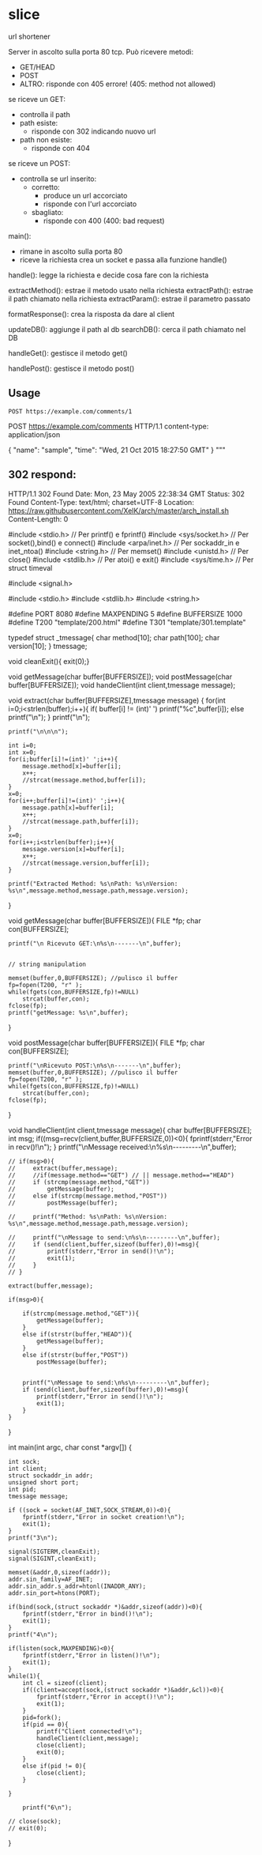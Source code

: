 # slice
url shortener


Server in ascolto sulla porta 80 tcp. 
Può ricevere metodi:
- GET/HEAD
- POST
- ALTRO: risponde con 405 errore! (405: method not allowed)


se riceve un GET:
- controlla il path
- path esiste:
    - risponde con 302 indicando nuovo url
- path non esiste:
    - risponde con 404

se riceve un POST:
- controlla se url inserito:
    - corretto:
        - produce un url accorciato
        - risponde con l'url accorciato
    - sbagliato:
        - risponde con 400 (400: bad request)


main(): 
- rimane in ascolto sulla porta 80
- riceve la richiesta crea un socket e passa alla funzione handle()

handle(): legge la richiesta e decide cosa fare con la richiesta

extractMethod(): estrae il metodo usato nella richiesta
extractPath(): estrae il path chiamato nella richiesta
extractParam(): estrae il parametro passato

formatResponse(): crea la risposta da dare al client


updateDB(): aggiunge il path al db
searchDB(): cerca il path chiamato nel DB

handleGet(): gestisce il metodo get()

handlePost(): gestisce il metodo post()





## Usage

```
POST https://example.com/comments/1

```




POST https://example.com/comments HTTP/1.1
content-type: application/json

{
    "name": "sample",
    "time": "Wed, 21 Oct 2015 18:27:50 GMT"
}
"""








## 302 respond:
HTTP/1.1 302 Found
Date: Mon, 23 May 2005 22:38:34 GMT
Status: 302 Found
Content-Type: text/html; charset=UTF-8
Location: https://raw.githubusercontent.com/XelK/arch/master/arch_install.sh
Content-Length: 0







#include <stdio.h> 			// Per printf() e fprintf()
#include <sys/socket.h> 	// Per socket(),bind() e connect()
#include <arpa/inet.h>		// Per sockaddr_in e inet_ntoa()
#include <string.h>			// Per memset()
#include <unistd.h>			// Per close()
#include <stdlib.h>			// Per atoi() e exit()
#include <sys/time.h>		// Per struct timeval

#include <signal.h>



#include <stdio.h>
#include <stdlib.h>
#include <string.h>


#define PORT 8080
#define MAXPENDING 5
#define BUFFERSIZE 1000
#define T200        "template/200.html"
#define T301        "template/301.template"

typedef struct _tmessage{
        char method[10];
        char path[100];
        char version[10];
} tmessage;

void cleanExit(){ exit(0);}

void getMessage(char buffer[BUFFERSIZE]);
void postMessage(char buffer[BUFFERSIZE]);
void handeClient(int client,tmessage message);


void extract(char buffer[BUFFERSIZE],tmessage message) {
    for(int i=0;i<strlen(buffer);i++){
        if( buffer[i] != (int)' ')
            printf("%c",buffer[i]);
        else
            printf("\n");
    }
    printf("\n");

    printf("\n\n\n");

    int i=0;
    int x=0;
    for(i;buffer[i]!=(int)' ';i++){
        message.method[x]=buffer[i];
        x++;
        //strcat(message.method,buffer[i]);
    }
    x=0;
    for(i++;buffer[i]!=(int)' ';i++){
        message.path[x]=buffer[i];
        x++;
        //strcat(message.path,buffer[i]);
    }
    x=0;
    for(i++;i<strlen(buffer);i++){
        message.version[x]=buffer[i];
        x++;
        //strcat(message.version,buffer[i]);
    }

    printf("Extracted Method: %s\nPath: %s\nVersion: %s\n",message.method,message.path,message.version);

}

void getMessage(char buffer[BUFFERSIZE]){
    FILE *fp;
    char con[BUFFERSIZE];

    printf("\n Ricevuto GET:\n%s\n-------\n",buffer);
    

    // string manipulation
    
    memset(buffer,0,BUFFERSIZE); //pulisco il buffer        
    fp=fopen(T200, "r" );
    while(fgets(con,BUFFERSIZE,fp)!=NULL)
        strcat(buffer,con);
    fclose(fp);
    printf("getMessage: %s\n",buffer);
}

void postMessage(char buffer[BUFFERSIZE]){
    FILE *fp;
    char con[BUFFERSIZE];

    printf("\nRicevuto POST:\n%s\n-------\n",buffer);
    memset(buffer,0,BUFFERSIZE); //pulisco il buffer        
    fp=fopen(T200, "r" );
    while(fgets(con,BUFFERSIZE,fp)!=NULL)
        strcat(buffer,con);
    fclose(fp);
}

void handleClient(int client,tmessage message){
    char buffer[BUFFERSIZE];
    int msg;
    if((msg=recv(client,buffer,BUFFERSIZE,0))<0){
        fprintf(stderr,"Error in recv()!\n");
    }
    printf("\nMessage received:\n%s\n---------\n",buffer);
    
    // if(msg>0){
    //     extract(buffer,message);
    //     //if(message.method=="GET") // || message.method=="HEAD")
    //     if (strcmp(message.method,"GET"))
    //         getMessage(buffer);
    //     else if(strcmp(message.method,"POST"))
    //         postMessage(buffer);
        
    //     printf("Method: %s\nPath: %s\nVersion: %s\n",message.method,message.path,message.version);

    //     printf("\nMessage to send:\n%s\n---------\n",buffer);
    //     if (send(client,buffer,sizeof(buffer),0)!=msg){
    //         printf(stderr,"Error in send()!\n");
    //         exit(1);
    //     }
    // }
        
    extract(buffer,message);

    if(msg>0){
        
        if(strcmp(message.method,"GET")){
            getMessage(buffer);
        }
        else if(strstr(buffer,"HEAD")){
            getMessage(buffer);
        }       
        else if(strstr(buffer,"POST"))
            postMessage(buffer);


        printf("\nMessage to send:\n%s\n---------\n",buffer);
        if (send(client,buffer,sizeof(buffer),0)!=msg){
            printf(stderr,"Error in send()!\n");
            exit(1);
        }
    }
}

int main(int argc, char const *argv[])
{

    int sock;
    int client;
    struct sockaddr_in addr;
    unsigned short port;
    int pid;
    tmessage message;

    if ((sock = socket(AF_INET,SOCK_STREAM,0))<0){
        fprintf(stderr,"Error in socket creation!\n");
        exit(1);
    }
    printf("3\n");

    signal(SIGTERM,cleanExit);
    signal(SIGINT,cleanExit);

    memset(&addr,0,sizeof(addr));
    addr.sin_family=AF_INET;
    addr.sin_addr.s_addr=htonl(INADDR_ANY);
    addr.sin_port=htons(PORT);

    if(bind(sock,(struct sockaddr *)&addr,sizeof(addr))<0){
        fprintf(stderr,"Error in bind()!\n");
        exit(1);
    }
    printf("4\n");

    if(listen(sock,MAXPENDING)<0){
        fprintf(stderr,"Error in listen()!\n");
        exit(1);
    }
    while(1){
        int cl = sizeof(client);
        if((client=accept(sock,(struct sockaddr *)&addr,&cl))<0){
            fprintf(stderr,"Error in accept()!\n");
            exit(1);
        }
        pid=fork();
        if(pid == 0){            
            printf("Client connected!\n");
            handleClient(client,message);
            close(client);
            exit(0);
        }
        else if(pid != 0){
            close(client);
        }

    }

        printf("6\n");

    // close(sock);
    // exit(0);
}





